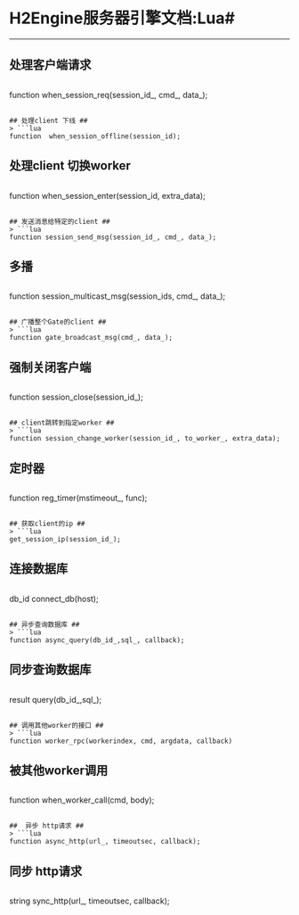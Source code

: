 # H2Engine服务器引擎文档:Lua#
* * *
## 处理客户端请求 ##
> ```lua
function  when_session_req(session_id_, cmd_, data_);
```

## 处理client 下线 ##
> ```lua
function  when_session_offline(session_id);
```

## 处理client 切换worker ##
> ```lua
function  when_session_enter(session_id, extra_data);
``` 

## 发送消息给特定的client ##
> ```lua
function session_send_msg(session_id_, cmd_, data_);
```

## 多播 ##
> ```lua
function session_multicast_msg(session_ids, cmd_, data_);
```

## 广播整个Gate的client ##
> ```lua
function gate_broadcast_msg(cmd_, data_);
```

## 强制关闭客户端 ##
> ```lua
function session_close(session_id_);
```

## client跳转到指定worker ##
> ```lua
function session_change_worker(session_id_, to_worker_, extra_data);
```

## 定时器 ##
> ```lua
function reg_timer(mstimeout_, func);
```

## 获取client的ip ##
> ```lua
get_session_ip(session_id_);
```

## 连接数据库 ##
> ```lua
db_id connect_db(host);
```

## 异步查询数据库 ##
> ```lua
function async_query(db_id_,sql_, callback);
```

## 同步查询数据库 ##
> ```lua
result query(db_id_,sql_);
```

## 调用其他worker的接口 ##
> ```lua
function worker_rpc(workerindex, cmd, argdata, callback)
```

## 被其他worker调用 ##
> ```lua
function when_worker_call(cmd, body);
```

##  异步 http请求 ##
> ```lua
function async_http(url_, timeoutsec, callback);
```

##  同步 http请求 ##
> ```lua
string sync_http(url_, timeoutsec, callback);
```
